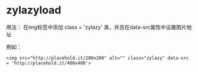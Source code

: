 # zylazyload
用法： 在img标签中添加 class = 'zylazy' 类，并且在data-src属性中设置图片地址

例如：

```
<img src="http://placehold.it/200x200" alt="" class="zylazy" data-src = 'http://placehold.it/400x400'>
```
